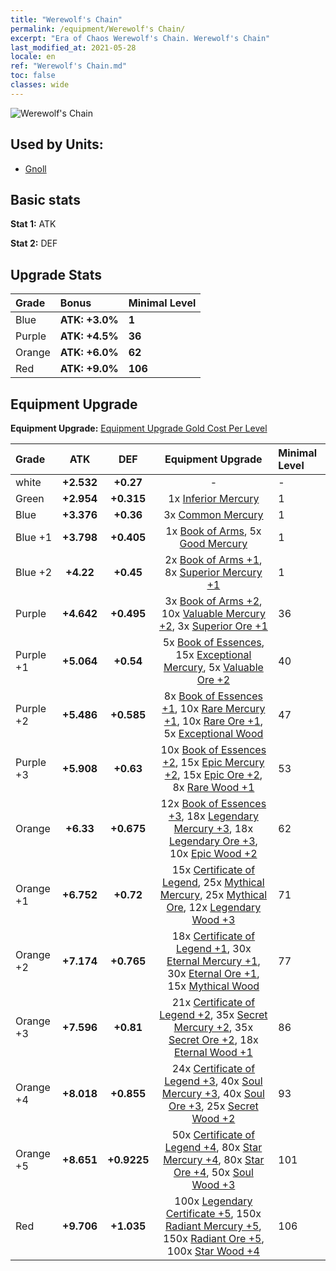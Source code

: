 ```yaml
---
title: "Werewolf's Chain"
permalink: /equipment/Werewolf's Chain/
excerpt: "Era of Chaos Werewolf's Chain. Werewolf's Chain"
last_modified_at: 2021-05-28
locale: en
ref: "Werewolf's Chain.md"
toc: false
classes: wide
---
```


  ![Werewolf's Chain](/images/e/e_8013.png)

## Used by Units:

* [Gnoll](/units/Gnoll/) 


## Basic stats
 **Stat 1:** ATK

 **Stat 2:** DEF

## Upgrade Stats

  |     Grade    |   Bonus | Minimal Level | 
  |:-------------|:--------|:--------------| 
  | Blue | **ATK: +3.0%** | **1** | 
  | Purple | **ATK: +4.5%** | **36** | 
  | Orange | **ATK: +6.0%** | **62** | 
  | Red | **ATK: +9.0%** | **106** | 


## Equipment Upgrade
 **Equipment Upgrade:** [Equipment Upgrade Gold Cost Per Level](/equipment/EquipmentUpgradeCostPerLevel/) 

  |          Grade      | ATK | DEF | Equipment Upgrade | Minimal Level |
  |:--------------------|:---------:|:---------:|:----------------:|:--------------|
  | white | **+2.532** | **+0.27** | - | - |
  | Green | **+2.954** | **+0.315** | 1x [Inferior Mercury](/Items/mat_2/) | 1 |
  | Blue | **+3.376** | **+0.36** | 3x [Common Mercury](/Items/mat_8/) | 1 |
  | Blue +1 | **+3.798** | **+0.405** | 1x [Book of Arms](/Items/mat_18/), 5x [Good Mercury](/Items/mat_14/) | 1 |
  | Blue +2 | **+4.22** | **+0.45** | 2x [Book of Arms +1](/Items/mat_25/), 8x [Superior Mercury +1](/Items/mat_21/) | 1 |
  | Purple | **+4.642** | **+0.495** | 3x [Book of Arms +2](/Items/mat_32/), 10x [Valuable Mercury +2](/Items/mat_28/), 3x [Superior Ore +1](/Items/mat_19/) | 36 |
  | Purple +1 | **+5.064** | **+0.54** | 5x [Book of Essences](/Items/mat_39/), 15x [Exceptional Mercury](/Items/mat_35/), 5x [Valuable Ore +2](/Items/mat_26/) | 40 |
  | Purple +2 | **+5.486** | **+0.585** | 8x [Book of Essences +1](/Items/mat_46/), 10x [Rare Mercury +1](/Items/mat_42/), 10x [Rare Ore +1](/Items/mat_40/), 5x [Exceptional Wood](/Items/mat_34/) | 47 |
  | Purple +3 | **+5.908** | **+0.63** | 10x [Book of Essences +2](/Items/mat_53/), 15x [Epic Mercury +2](/Items/mat_49/), 15x [Epic Ore +2](/Items/mat_47/), 8x [Rare Wood +1](/Items/mat_41/) | 53 |
  | Orange | **+6.33** | **+0.675** | 12x [Book of Essences +3](/Items/mat_60/), 18x [Legendary Mercury +3](/Items/mat_56/), 18x [Legendary Ore +3](/Items/mat_54/), 10x [Epic Wood +2](/Items/mat_48/) | 62 |
  | Orange +1 | **+6.752** | **+0.72** | 15x [Certificate of Legend](/Items/mat_67/), 25x [Mythical Mercury](/Items/mat_63/), 25x [Mythical Ore](/Items/mat_61/), 12x [Legendary Wood +3](/Items/mat_55/) | 71 |
  | Orange +2 | **+7.174** | **+0.765** | 18x [Certificate of Legend +1](/Items/mat_74/), 30x [Eternal Mercury +1](/Items/mat_70/), 30x [Eternal Ore +1](/Items/mat_68/), 15x [Mythical Wood](/Items/mat_62/) | 77 |
  | Orange +3 | **+7.596** | **+0.81** | 21x [Certificate of Legend +2](/Items/mat_81/), 35x [Secret Mercury +2](/Items/mat_77/), 35x [Secret Ore +2](/Items/mat_75/), 18x [Eternal Wood +1](/Items/mat_69/) | 86 |
  | Orange +4 | **+8.018** | **+0.855** | 24x [Certificate of Legend +3](/Items/mat_88/), 40x [Soul Mercury +3](/Items/mat_84/), 40x [Soul Ore +3](/Items/mat_82/), 25x [Secret Wood +2](/Items/mat_76/) | 93 |
  | Orange +5 | **+8.651** | **+0.9225** | 50x [Certificate of Legend +4](/Items/mat_95/), 80x [Star Mercury +4](/Items/mat_91/), 80x [Star Ore +4](/Items/mat_89/), 50x [Soul Wood +3](/Items/mat_83/) | 101 |
  | Red | **+9.706** | **+1.035** | 100x [Legendary Certificate +5](/Items/mat_102/), 150x [Radiant Mercury +5](/Items/mat_98/), 150x [Radiant Ore +5](/Items/mat_96/), 100x [Star Wood +4](/Items/mat_90/) | 106 |


